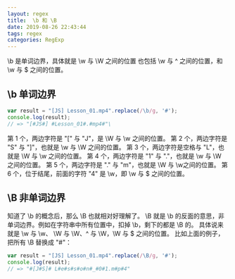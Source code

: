 ```yaml
---
layout: regex
title:  \b 和 \B
date: 2019-08-26 22:43:44
tags: regex
categories: RegExp
---
```


\b 是单词边界，具体就是 \w 与 \W 之间的位置
也包括 \w 与 ^ 之间的位置，和 \w 与 $ 之间的位置。

<!-- more -->

## \b 单词边界

```js
var result = "[JS] Lesson_01.mp4".replace(/\b/g, '#');
console.log(result); 
// => "[#JS#] #Lesson_01#.#mp4#"\

```

第 1 个，两边字符是 "[" 与 "J"，是 \W 与 \w 之间的位置。
第 2 个，两边字符是 "S" 与 "]"，也就是 \w 与 \W 之间的位置。
第 3 个，两边字符是空格与 "L"，也就是 \W 与 \w 之间的位置。
第 4 个，两边字符是 "1" 与 "."，也就是 \w 与 \W 之间的位置。
第 5 个，两边字符是 "." 与 "m"，也就是 \W 与 \w之间的位置。
第 6 个，位于结尾，前面的字符 "4" 是 \w，即 \w 与 $ 之间的位置。

## \B 非单词边界

知道了 \b 的概念后，那么 \B 也就相对好理解了。
\B 就是 \b 的反面的意思，非单词边界。例如在字符串中所有位置中，扣掉 \b，剩下的都是 \B 的。
具体说来就是 \w 与 \w、 \W 与 \W、^ 与 \W，\W 与 $ 之间的位置。
比如上面的例子，把所有 \B 替换成 "#"：

```js
var result = "[JS] Lesson_01.mp4".replace(/\B/g, '#');
console.log(result);
// => "#[J#S]# L#e#s#s#o#n#_#0#1.m#p#4"

```


